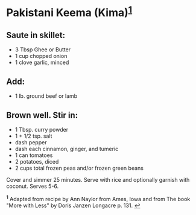 # Pakistani Keema (Kima)<sup id="a1">[1](#f1)</sup>

## Saute in skillet:

* 3 Tbsp Ghee or Butter
* 1 cup chopped onion
* 1 clove garlic, minced

## Add:

* 1 lb. ground beef or lamb

## Brown well.  Stir in:

* 1 Tbsp. curry powder
* 1 + 1/2 tsp. salt
* dash pepper
* dash each cinnamon, ginger, and tumeric
* 1 can tomatoes
* 2 potatoes, diced
* 2 cups total frozen peas and/or frozen green beans

Cover and simmer 25 minutes. Serve with rice and optionally garnish with coconut.  Serves 5-6.





<b id="f1"><sup>1</sup></b> Adapted from recipe by Ann Naylor from Ames, Iowa and from The book "More with Less" by Doris Janzen Longacre p. 131. [↩](#a1)
